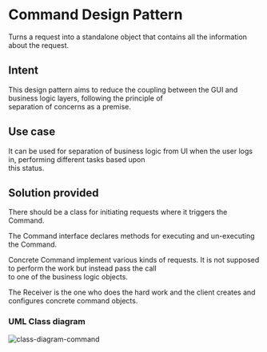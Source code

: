 # Command Design Pattern
Turns a request into a standalone object that contains all the information about the request.

## Intent
This design pattern aims to reduce the coupling between the GUI and business logic layers, following the principle of \
separation of concerns as a premise.

## Use case
It can be used for separation of business logic from UI when the user logs in, performing different tasks based upon \
this status.

## Solution provided
There should be a class for initiating requests where it triggers the Command.

The Command interface declares methods for executing and un-executing the Command.

Concrete Command implement various kinds of requests. It is not supposed to perform the work but instead pass the call \
to one of the business logic objects.

The Receiver is the one who does the hard work and the client creates and configures concrete command objects.

### UML Class diagram
![class-diagram-command](https://user-images.githubusercontent.com/50167034/159370163-5dbc9df7-5b65-411f-a93e-59b1cb4079bd.png)

